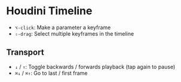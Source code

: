 # Houdini Timeline

- `⌥-click`: Make a parameter a keyframe
- `⇧-drag`: Select multiple keyframes in the timeline

## Transport

- `↓` / `↑`: Toggle backwards / forwards playback (tap again to pause)
- `⌘↓` / `⌘↑`: Go to last / first frame

